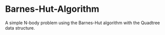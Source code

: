 # Barnes-Hut-Algorithm
A simple N-body problem using the Barnes-Hut algorithm with the Quadtree data structure.

